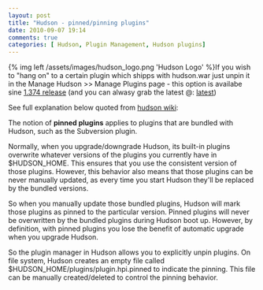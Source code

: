 ```yaml
---
layout: post
title: "Hudson - pinned/pinning plugins"
date: 2010-09-07 19:14
comments: true
categories: [ Hudson, Plugin Management, Hudson plugins]
---
```

{% img left /assets/images/hudson_logo.png 'Hudson Logo' %}If you wish to "hang on" to a certain plugin which shipps with hudson.war just unpin it in the Manage Hudson \>\> Manage Plugins page - this option is availabe sine [1.374 release][0] (and you can alwasy grab the latest @: [latest][1]) 

See full explanation below quoted from [hudson wiki][2]: 

The notion of **pinned plugins** applies to plugins that are bundled with Hudson, such as the Subversion plugin. 

Normally, when you upgrade/downgrade Hudson, its built-in plugins overwrite whatever versions of the plugins you currently have in $HUDSON\_HOME. This ensures that you use the consistent version of those plugins. However, this behavior also means that those plugins can be never manually updated, as every time you start Hudson they'll be replaced by the bundled versions. 

So when you manually update those bundled plugins, Hudson will mark those plugins as pinned to the particular version. Pinned plugins will never be overwritten by the bundled plugins during Hudson boot up. However, by definition, with pinned plugins you lose the benefit of automatic upgrade when you upgrade Hudson. 

So the plugin manager in Hudson allows you to explicitly unpin plugins. On file system, Hudson creates an empty file called $HUDSON\_HOME/plugins/plugin.hpi.pinned to indicate the pinning. This file can be manually created/deleted to control the pinning behavior.

[0]: http://www.hudson-ci.org/download/war/1.374/hudson.war
[1]: http://www.hudson-ci.org/latest/hudson.war
[2]: http://wiki.hudson-ci.org

